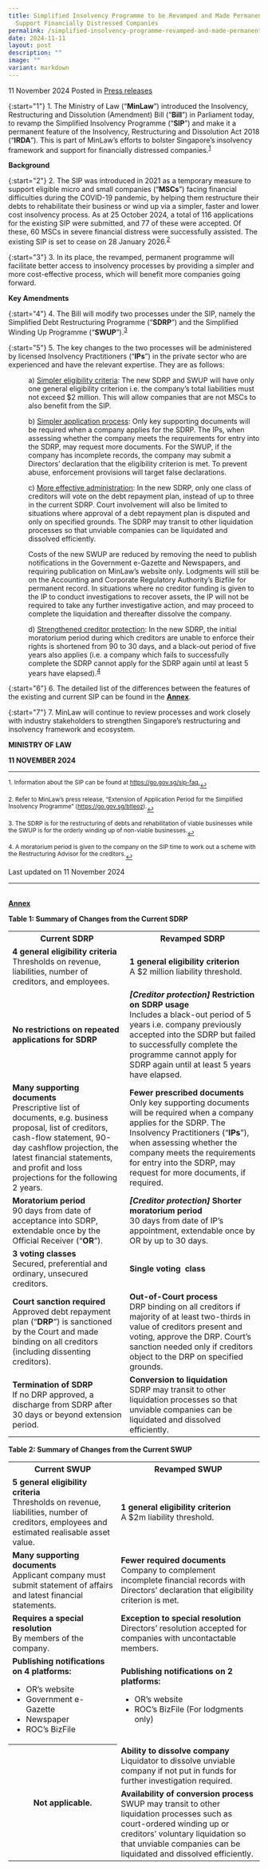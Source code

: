 ```yaml
---
title: Simplified Insolvency Programme to be Revamped and Made Permanent to
  Support Financially Distressed Companies
permalink: /simplified-insolvency-programme-revamped-and-made-permanent-to-support-financially-distressed-companies/
date: 2024-11-11
layout: post
description: ""
image: ""
variant: markdown
---
```

11 November 2024 Posted in [Press releases](/news/press-releases)

{:start="1"}
1.&nbsp;The Ministry of Law (“<b>MinLaw</b>”) introduced the Insolvency, Restructuring and Dissolution (Amendment) Bill (“<b>Bill</b>”) in Parliament today, to revamp the Simplified Insolvency Programme (“<b>SIP</b>”) and make it a permanent feature of the Insolvency, Restructuring and Dissolution Act 2018 (“<b>IRDA</b>”). This is part of MinLaw’s efforts to bolster Singapore’s insolvency framework and support for financially distressed companies.<sup><a href="#fn1" id="ref1">1</a></sup>

<b>Background</b>

{:start="2"}
2.&nbsp;The SIP was introduced in 2021 as a temporary measure to support eligible micro and small companies (“<b>MSCs</b>”) facing financial difficulties during the COVID-19 pandemic, by helping them restructure their debts to rehabilitate their business or wind up via a simpler, faster and lower cost insolvency process. As at 25 October 2024, a total of 116 applications for the existing SIP were submitted, and 77 of these were accepted. Of these, 60 MSCs in severe financial distress were successfully assisted. The existing SIP is set to cease on 28 January 2026.<sup><a href="#fn2" id="ref2">2</a></sup>

{:start="3"}
3.&nbsp;In its place, the revamped, permanent programme will facilitate better access to insolvency processes by providing a simpler and more cost-effective process, which will benefit more companies going forward.

<b>Key Amendments</b>

{:start="4"}
4.&nbsp;The Bill will modify two processes under the SIP, namely the Simplified Debt Restructuring Programme (“<b>SDRP</b>”) and the Simplified Winding Up Programme (“<b>SWUP</b>”).<sup><a href="#fn3" id="ref3">3</a></sup>

{:start="5"}
5.&nbsp;The key changes to the two processes will be administered by licensed Insolvency Practitioners (“<b>IPs</b>”) in the private sector who are experienced and have the relevant expertise. They are as follows:

<p style="margin-left: 40px">a)&nbsp;<u>Simpler eligibility criteria</u>: The new SDRP and SWUP will have only one general eligibility criterion i.e. the company’s total liabilities must not exceed $2 million. This will allow companies that are not MSCs to also benefit from the SIP.</p>

<p style="margin-left: 40px">b)&nbsp;<u>Simpler application process</u>: Only key supporting documents will be required when a company applies for the SDRP. The IPs, when assessing whether the company meets the requirements for entry into the SDRP, may request more documents. For the SWUP, if the company has incomplete records, the company may submit a Directors’ declaration that the eligibility criterion is met. To prevent abuse, enforcement provisions will target false declarations.</p>

<p style="margin-left: 40px">c)&nbsp;<u>More effective administration</u>: In the new SDRP, only one class of creditors will vote on the debt repayment plan, instead of up to three in the current SDRP. Court involvement will also be limited to situations where approval of a debt repayment plan is disputed and only on specified grounds. The SDRP may transit to other liquidation processes so that unviable companies can be liquidated and dissolved efficiently.</p>

<p style="margin-left: 40px">Costs of the new SWUP are reduced by removing the need to publish notifications in the Government e-Gazette and Newspapers, and requiring publication on MinLaw’s website only. Lodgments will still be on the Accounting and Corporate Regulatory Authority’s Bizfile for permanent record. In situations where no creditor funding is given to the IP to conduct investigations to recover assets, the IP will not be required to take any further investigative action, and may proceed to complete the liquidation and thereafter dissolve the company.</p>

<p style="margin-left: 40px">d)&nbsp;<u>Strengthened creditor protection</u>: In the new SDRP, the initial moratorium period during which creditors are unable to enforce their rights is shortened from 90 to 30 days, and a black-out period of five years also applies (i.e. a company which fails to successfully complete the SDRP cannot apply for the SDRP again until at least 5 years have elapsed).<sup><a href="#fn4" id="ref4">4</a></sup></p>

{:start="6"}
6.&nbsp;The detailed list of the differences between the features of the existing and current SIP can be found in the <a href="#Annex"><b><u>Annex</u></b></a>.

{:start="7"}
7.&nbsp;MinLaw will continue to review processes and work closely with industry stakeholders to strengthen Singapore’s restructuring and insolvency framework and ecosystem.
  
<b>MINISTRY OF LAW</b>

<b>11 NOVEMBER 2024</b>
 
***

<p><sup id="fn1">1.&nbsp;Information about the SIP can be found at <a href="https://go.gov.sg/sip-faq">https://go.gov.sg/sip-faq.</a></sup><a href="#ref1" title="Jump back to footnote 1 in the text." style="font-size: 12px">↩</a></p>

<p><sup id="fn2">2.&nbsp;Refer to MinLaw’s press release, “Extension of Application Period for the Simplified Insolvency Programme” (<a href="https://go.gov.sg/btleoz">https://go.gov.sg/btleoz</a>).</sup><a href="#ref2" title="Jump back to footnote 2 in the text." style="font-size: 12px">↩</a></p>

<p><sup id="fn3">3.&nbsp;The SDRP is for the restructuring of debts and rehabilitation of viable businesses while the SWUP is for the orderly winding up of non-viable businesses.</sup><a href="#ref3" title="Jump back to footnote 3 in the text." style="font-size: 12px">↩</a></p>

<p><sup id="fn4">4.&nbsp;A moratorium period is given to the company on the SIP time to work out a scheme with the Restructuring Advisor for the creditors.</sup><a href="#ref4" title="Jump back to footnote 4 in the text." style="font-size: 12px">↩</a></p>

<p class="right-side-updated">Last updated on 11 November 2024</p>

***
<br>
<div id="Annex"><b><u>Annex</u></b></div>

<b>Table 1: Summary of Changes from the Current SDRP</b>
<table style="width:100%"><tbody>
<tr><th>Current SDRP</th>
<th>Revamped SDRP</th></tr>
<tr>
<td><b>4 general eligibility criteria</b><br>Thresholds on revenue, liabilities, number of creditors, and employees.</td>
<td><b>1 general eligibility criterion</b><br>A $2 million liability threshold.</td></tr>
<tr>
<td><b>No restrictions on repeated applications for SDRP</b></td>
<td><b><i>[Creditor protection]</i> Restriction on SDRP usage</b><br>Includes a black-out period of 5 years i.e. company previously accepted into the SDRP but failed to successfully complete the programme cannot apply for SDRP again until at least 5 years have elapsed.</td></tr><tr>
<td><b>Many supporting documents</b><br>Prescriptive list of documents, e.g. business proposal, list of creditors, cash-flow statement, 90-day cashflow projection, the latest financial statements, and profit and loss projections for the following 2 years.</td>
<td><b>Fewer prescribed documents</b><br>Only key supporting documents will be required when a company applies for the SDRP. The Insolvency Practitioners (“<b>IPs</b>”), when assessing whether the company meets the requirements for entry into the SDRP, may request for more documents, if required.</td></tr>
<tr>
<td><b>Moratorium period</b><br>90 days from date of acceptance into SDRP, extendable once by the Official Receiver (“<b>OR</b>”).</td>
<td><b><i>[Creditor protection]</i> Shorter moratorium period</b><br>30 days from date of IP’s appointment, extendable once by OR by up to 30 days.</td></tr>
<tr>
<td><b>3 voting classes</b><br>Secured, preferential and ordinary, unsecured creditors.</td>
<td><b>Single voting&nbsp; class</b></td></tr>
<tr>
<td><b>Court sanction required</b><br>Approved debt repayment plan (“<b>DRP</b>”) is sanctioned by the Court and made binding on all creditors (including dissenting creditors).</td>
<td><b>Out-of-Court process</b><br>DRP binding on all creditors if majority of at least two-thirds in value of creditors present and voting, approve the DRP. Court’s sanction needed only if creditors object to the DRP on specified grounds.</td></tr>
<tr>
<td><b>Termination of SDRP</b><br>If no DRP approved, a discharge from SDRP after 30 days or beyond extension period.</td>
<td><b>Conversion to liquidation</b><br>SDRP may transit to other liquidation processes so that unviable companies can be liquidated and dissolved efficiently.</td></tr>
</tbody>
</table>

<b>Table 2: Summary of Changes from the Current SWUP</b>
<table style="width:100%"><tbody>
<tr>
<th>Current SWUP</th><th>Revamped SWUP</th></tr>
<tr>
<td><b>5 general eligibility criteria</b><br>Thresholds on revenue, liabilities, number of creditors, employees and estimated realisable asset value.</td>
<td><b>1 general eligibility criterion</b><br>A $2m liability threshold.</td></tr>
<tr>
<td><b>Many supporting documents</b><br>Applicant company must submit statement of affairs and latest financial statements.</td>
<td><b>Fewer required documents</b><br>Company to complement incomplete financial records with Directors’ declaration that eligibility criterion is met.</td></tr>
<tr>
<td><b>Requires a special resolution</b><br>By members of the company.</td>
<td><b>Exception to special resolution</b><br>Directors’ resolution accepted for companies with uncontactable members.</td></tr>
<tr>
<td><b>Publishing notifications on 4 platforms:</b><br>
<ul>
<li>OR’s website</li>
<li>Government e-Gazette</li>
<li>Newspaper</li>
<li>ROC’s BizFile</li>
</ul>
</td>
<td><b>Publishing notifications on 2 platforms:</b><br>
<ul>
<li>OR’s website</li>
<li>ROC’s BizFile (For lodgments only)</li>
</ul>
</td></tr>
<tr>
<th rowspan="2">Not applicable.</th>
<td><b>Ability to dissolve company</b><br>Liquidator to dissolve unviable company if not put in funds for further investigation required.</td>
</tr>
<tr>
<td><b>Availability of conversion process</b><br>SWUP may transit to other liquidation processes such as court-ordered winding up or creditors’ voluntary liquidation so that unviable companies can be liquidated and dissolved efficiently.</td></tr>
</tbody>
</table>